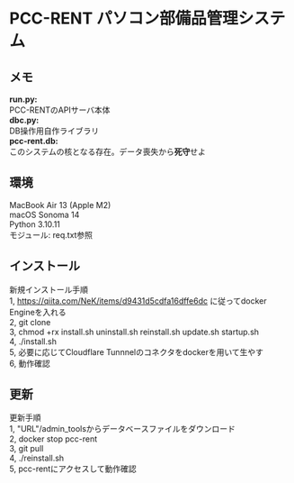 # PCC-RENT パソコン部備品管理システム

メモ  
---
**run.py:**  
PCC-RENTのAPIサーバ本体  
**dbc.py:**  
 DB操作用自作ライブラリ   
**pcc-rent.db:**  
このシステムの核となる存在。データ喪失から**死守**せよ

## 環境
MacBook Air 13 (Apple M2)  
macOS Sonoma 14  
Python 3.10.11  
モジュール: req.txt参照  

## インストール  
新規インストール手順  
1, https://qiita.com/NeK/items/d9431d5cdfa16dffe6dc に従ってdocker Engineを入れる  
2, git clone <URL>  
3, chmod +rx install.sh uninstall.sh reinstall.sh update.sh startup.sh  
4, ./install.sh  
5, 必要に応じてCloudflare Tunnnelのコネクタをdockerを用いて生やす  
6, 動作確認  

## 更新
更新手順  
1, "URL"/admin_toolsからデータベースファイルをダウンロード  
2, docker stop pcc-rent  
3, git pull  
4, ./reinstall.sh  
5, pcc-rentにアクセスして動作確認  